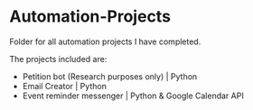 # Automation-Projects
Folder for all automation projects I have completed.

The projects included are:
- Petition bot (Research purposes only) | Python
- Email Creator | Python
- Event reminder messenger | Python & Google Calendar API
